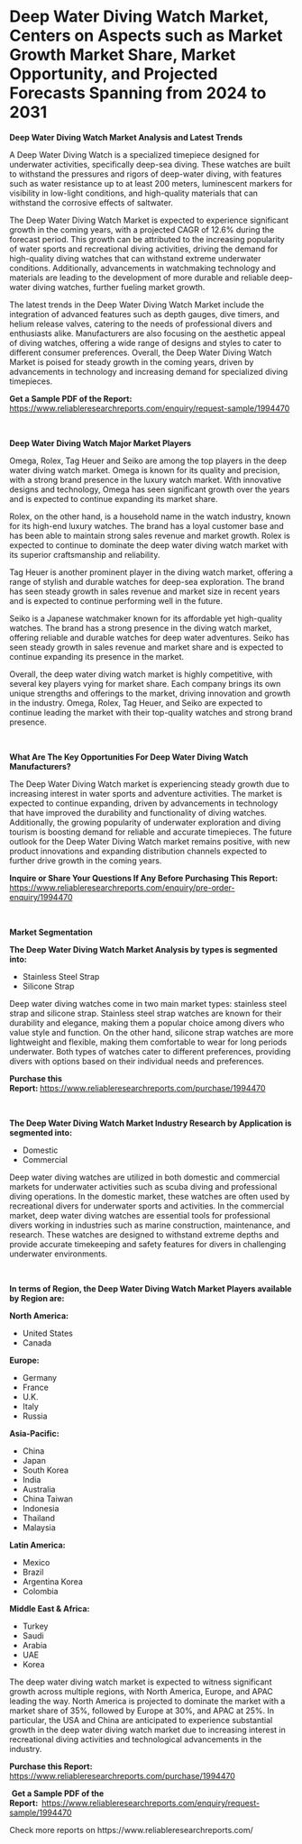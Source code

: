 <p><h1>Deep Water Diving Watch Market, Centers on Aspects such as Market Growth Market Share, Market Opportunity, and Projected Forecasts Spanning from 2024 to 2031</h1></p><p><strong>Deep Water Diving Watch Market Analysis and Latest Trends</strong></p>
<p><p>A Deep Water Diving Watch is a specialized timepiece designed for underwater activities, specifically deep-sea diving. These watches are built to withstand the pressures and rigors of deep-water diving, with features such as water resistance up to at least 200 meters, luminescent markers for visibility in low-light conditions, and high-quality materials that can withstand the corrosive effects of saltwater.</p><p>The Deep Water Diving Watch Market is expected to experience significant growth in the coming years, with a projected CAGR of 12.6% during the forecast period. This growth can be attributed to the increasing popularity of water sports and recreational diving activities, driving the demand for high-quality diving watches that can withstand extreme underwater conditions. Additionally, advancements in watchmaking technology and materials are leading to the development of more durable and reliable deep-water diving watches, further fueling market growth.</p><p>The latest trends in the Deep Water Diving Watch Market include the integration of advanced features such as depth gauges, dive timers, and helium release valves, catering to the needs of professional divers and enthusiasts alike. Manufacturers are also focusing on the aesthetic appeal of diving watches, offering a wide range of designs and styles to cater to different consumer preferences. Overall, the Deep Water Diving Watch Market is poised for steady growth in the coming years, driven by advancements in technology and increasing demand for specialized diving timepieces.</p></p>
<p><strong>Get a Sample PDF of the Report:&nbsp;</strong> <a href="https://www.reliableresearchreports.com/enquiry/request-sample/1994470">https://www.reliableresearchreports.com/enquiry/request-sample/1994470</a></p>
<p>&nbsp;</p>
<p><strong>Deep Water Diving Watch Major Market Players</strong></p>
<p><p>Omega, Rolex, Tag Heuer and Seiko are among the top players in the deep water diving watch market. Omega is known for its quality and precision, with a strong brand presence in the luxury watch market. With innovative designs and technology, Omega has seen significant growth over the years and is expected to continue expanding its market share.</p><p>Rolex, on the other hand, is a household name in the watch industry, known for its high-end luxury watches. The brand has a loyal customer base and has been able to maintain strong sales revenue and market growth. Rolex is expected to continue to dominate the deep water diving watch market with its superior craftsmanship and reliability.</p><p>Tag Heuer is another prominent player in the diving watch market, offering a range of stylish and durable watches for deep-sea exploration. The brand has seen steady growth in sales revenue and market size in recent years and is expected to continue performing well in the future.</p><p>Seiko is a Japanese watchmaker known for its affordable yet high-quality watches. The brand has a strong presence in the diving watch market, offering reliable and durable watches for deep water adventures. Seiko has seen steady growth in sales revenue and market share and is expected to continue expanding its presence in the market.</p><p>Overall, the deep water diving watch market is highly competitive, with several key players vying for market share. Each company brings its own unique strengths and offerings to the market, driving innovation and growth in the industry. Omega, Rolex, Tag Heuer, and Seiko are expected to continue leading the market with their top-quality watches and strong brand presence.</p></p>
<p>&nbsp;</p>
<p><strong>What Are The Key Opportunities For Deep Water Diving Watch Manufacturers?</strong></p>
<p><p>The Deep Water Diving Watch market is experiencing steady growth due to increasing interest in water sports and adventure activities. The market is expected to continue expanding, driven by advancements in technology that have improved the durability and functionality of diving watches. Additionally, the growing popularity of underwater exploration and diving tourism is boosting demand for reliable and accurate timepieces. The future outlook for the Deep Water Diving Watch market remains positive, with new product innovations and expanding distribution channels expected to further drive growth in the coming years.</p></p>
<p><strong>Inquire or Share Your Questions If Any Before Purchasing This Report:</strong> <a href="https://www.reliableresearchreports.com/enquiry/pre-order-enquiry/1994470">https://www.reliableresearchreports.com/enquiry/pre-order-enquiry/1994470</a></p>
<p>&nbsp;</p>
<p><strong>Market Segmentation</strong></p>
<p><strong>The Deep Water Diving Watch Market Analysis by types is segmented into:</strong></p>
<p><ul><li>Stainless Steel Strap</li><li>Silicone Strap</li></ul></p>
<p><p>Deep water diving watches come in two main market types: stainless steel strap and silicone strap. Stainless steel strap watches are known for their durability and elegance, making them a popular choice among divers who value style and function. On the other hand, silicone strap watches are more lightweight and flexible, making them comfortable to wear for long periods underwater. Both types of watches cater to different preferences, providing divers with options based on their individual needs and preferences.</p></p>
<p><strong>Purchase this Report:&nbsp;</strong><a href="https://www.reliableresearchreports.com/purchase/1994470">https://www.reliableresearchreports.com/purchase/1994470</a></p>
<p>&nbsp;</p>
<p><strong>The Deep Water Diving Watch Market Industry Research by Application is segmented into:</strong></p>
<p><ul><li>Domestic</li><li>Commercial</li></ul></p>
<p><p>Deep water diving watches are utilized in both domestic and commercial markets for underwater activities such as scuba diving and professional diving operations. In the domestic market, these watches are often used by recreational divers for underwater sports and activities. In the commercial market, deep water diving watches are essential tools for professional divers working in industries such as marine construction, maintenance, and research. These watches are designed to withstand extreme depths and provide accurate timekeeping and safety features for divers in challenging underwater environments.</p></p>
<p>&nbsp;</p>
<p><strong>In terms of Region, the Deep Water Diving Watch Market Players available by Region are:</strong></p>
<p>
    <p> <strong> North America: </strong>
        <ul>
            <li>United States</li>
            <li>Canada</li>
        </ul>
        </p> 
    <p> <strong> Europe: </strong>
        <ul>
            <li>Germany</li>
            <li>France</li>
            <li>U.K.</li>
            <li>Italy</li>
            <li>Russia</li>
        </ul>
        </p> 
    <p> <strong> Asia-Pacific: </strong>
        <ul>
            <li>China</li>
            <li>Japan</li>
            <li>South Korea</li>
            <li>India</li>
            <li>Australia</li>
            <li>China Taiwan</li>
            <li>Indonesia</li>
            <li>Thailand</li>
            <li>Malaysia</li>
        </ul>
        </p> 
    <p> <strong> Latin America: </strong>
        <ul>
            <li>Mexico</li>
            <li>Brazil</li>
            <li>Argentina Korea</li>
            <li>Colombia</li>
        </ul>
        </p> 
    <p> <strong> Middle East & Africa: </strong>
        <ul>
            <li>Turkey</li>
            <li>Saudi</li>
            <li>Arabia</li>
            <li>UAE</li>
            <li>Korea</li>
        </ul>
    </p>
    </p>
<p><p>The deep water diving watch market is expected to witness significant growth across multiple regions, with North America, Europe, and APAC leading the way. North America is projected to dominate the market with a market share of 35%, followed by Europe at 30%, and APAC at 25%. In particular, the USA and China are anticipated to experience substantial growth in the deep water diving watch market due to increasing interest in recreational diving activities and technological advancements in the industry.</p></p>
<p><strong>Purchase this Report: </strong><a href="https://www.reliableresearchreports.com/purchase/1994470">https://www.reliableresearchreports.com/purchase/1994470</a></p>
<p>&nbsp;<strong>Get a Sample PDF of the Report:&nbsp;&nbsp;</strong><a href="https://www.reliableresearchreports.com/enquiry/request-sample/1994470">https://www.reliableresearchreports.com/enquiry/request-sample/1994470</a></p>
<p><strong></strong></p>
<p>Check more reports on https://www.reliableresearchreports.com/</p>